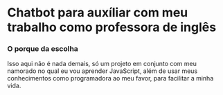 # Chatbot para auxíliar com meu trabalho como professora de inglês

### O porque da escolha

Isso aqui não é nada demais, só um projeto em conjunto com meu namorado no qual eu vou aprender JavaScript, além de usar meus conhecimentos como programadora ao meu favor, para facilitar a minha vida.
